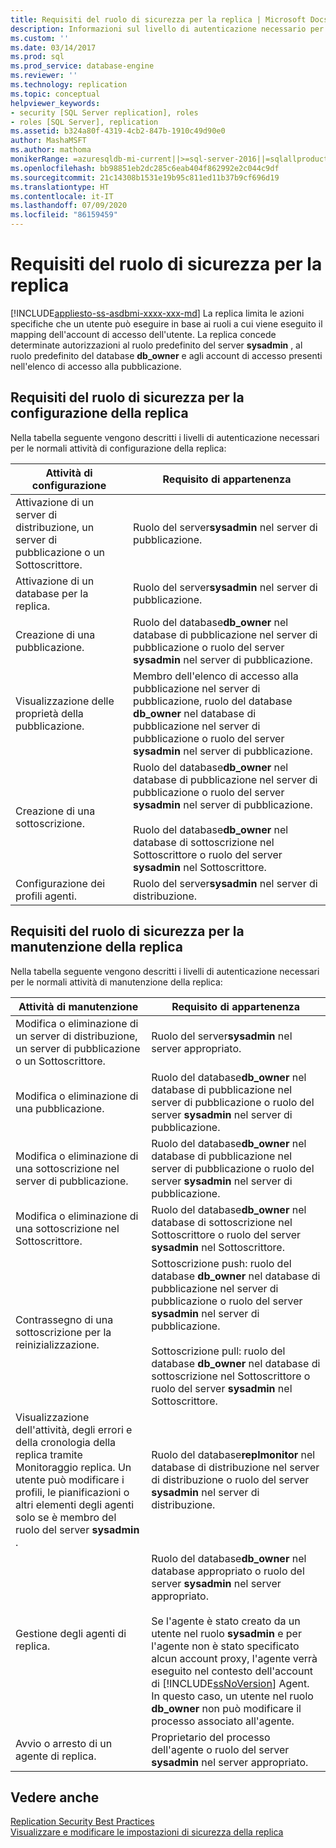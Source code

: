 ```yaml
---
title: Requisiti del ruolo di sicurezza per la replica | Microsoft Docs
description: Informazioni sul livello di autenticazione necessario per le attività comuni di configurazione e di manutenzione della replica in SQL Server.
ms.custom: ''
ms.date: 03/14/2017
ms.prod: sql
ms.prod_service: database-engine
ms.reviewer: ''
ms.technology: replication
ms.topic: conceptual
helpviewer_keywords:
- security [SQL Server replication], roles
- roles [SQL Server], replication
ms.assetid: b324a80f-4319-4cb2-847b-1910c49d90e0
author: MashaMSFT
ms.author: mathoma
monikerRange: =azuresqldb-mi-current||>=sql-server-2016||=sqlallproducts-allversions
ms.openlocfilehash: bb98851eb2dc285c6eab404f862992e2c044c9df
ms.sourcegitcommit: 21c14308b1531e19b95c811ed11b37b9cf696d19
ms.translationtype: HT
ms.contentlocale: it-IT
ms.lasthandoff: 07/09/2020
ms.locfileid: "86159459"
---
```

# <a name="security-role-requirements-for-replication"></a>Requisiti del ruolo di sicurezza per la replica
[!INCLUDE[appliesto-ss-asdbmi-xxxx-xxx-md](../../../includes/applies-to-version/sql-asdbmi.md)]
  La replica limita le azioni specifiche che un utente può eseguire in base ai ruoli a cui viene eseguito il mapping dell'account di accesso dell'utente. La replica concede determinate autorizzazioni al ruolo predefinito del server **sysadmin** , al ruolo predefinito del database **db_owner** e agli account di accesso presenti nell'elenco di accesso alla pubblicazione.  
  
## <a name="security-role-requirements-for-replication-setup"></a>Requisiti del ruolo di sicurezza per la configurazione della replica  
 Nella tabella seguente vengono descritti i livelli di autenticazione necessari per le normali attività di configurazione della replica:  
  
|Attività di configurazione|Requisito di appartenenza|  
|----------------|----------------------------|  
|Attivazione di un server di distribuzione, un server di pubblicazione o un Sottoscrittore.|Ruolo del server**sysadmin** nel server di pubblicazione.|  
|Attivazione di un database per la replica.|Ruolo del server**sysadmin** nel server di pubblicazione.|  
|Creazione di una pubblicazione.|Ruolo del database**db_owner** nel database di pubblicazione nel server di pubblicazione o ruolo del server **sysadmin** nel server di pubblicazione.|  
|Visualizzazione delle proprietà della pubblicazione.|Membro dell'elenco di accesso alla pubblicazione nel server di pubblicazione, ruolo del database **db_owner** nel database di pubblicazione nel server di pubblicazione o ruolo del server **sysadmin** nel server di pubblicazione.|  
|Creazione di una sottoscrizione.|Ruolo del database**db_owner** nel database di pubblicazione nel server di pubblicazione o ruolo del server **sysadmin** nel server di pubblicazione.<br /><br /> Ruolo del database**db_owner** nel database di sottoscrizione nel Sottoscrittore o ruolo del server **sysadmin** nel Sottoscrittore.|  
|Configurazione dei profili agenti.|Ruolo del server**sysadmin** nel server di distribuzione.|  
  
## <a name="security-role-requirements-for-replication-maintenance"></a>Requisiti del ruolo di sicurezza per la manutenzione della replica  
 Nella tabella seguente vengono descritti i livelli di autenticazione necessari per le normali attività di manutenzione della replica:  
  
|Attività di manutenzione|Requisito di appartenenza|  
|----------------------|----------------------------|  
|Modifica o eliminazione di un server di distribuzione, un server di pubblicazione o un Sottoscrittore.|Ruolo del server**sysadmin** nel server appropriato.|  
|Modifica o eliminazione di una pubblicazione.|Ruolo del database**db_owner** nel database di pubblicazione nel server di pubblicazione o ruolo del server **sysadmin** nel server di pubblicazione.|  
|Modifica o eliminazione di una sottoscrizione nel server di pubblicazione.|Ruolo del database**db_owner** nel database di pubblicazione nel server di pubblicazione o ruolo del server **sysadmin** nel server di pubblicazione.|  
|Modifica o eliminazione di una sottoscrizione nel Sottoscrittore.|Ruolo del database**db_owner** nel database di sottoscrizione nel Sottoscrittore o ruolo del server **sysadmin** nel Sottoscrittore.|  
|Contrassegno di una sottoscrizione per la reinizializzazione.|Sottoscrizione push: ruolo del database **db_owner** nel database di pubblicazione nel server di pubblicazione o ruolo del server **sysadmin** nel server di pubblicazione.<br /><br /> Sottoscrizione pull: ruolo del database **db_owner** nel database di sottoscrizione nel Sottoscrittore o ruolo del server **sysadmin** nel Sottoscrittore.|  
|Visualizzazione dell'attività, degli errori e della cronologia della replica tramite Monitoraggio replica. Un utente può modificare i profili, le pianificazioni o altri elementi degli agenti solo se è membro del ruolo del server **sysadmin** .|Ruolo del database**replmonitor** nel database di distribuzione nel server di distribuzione o ruolo del server **sysadmin** nel server di distribuzione.|  
|Gestione degli agenti di replica.|Ruolo del database**db_owner** nel database appropriato o ruolo del server **sysadmin** nel server appropriato.<br /><br /> Se l'agente è stato creato da un utente nel ruolo **sysadmin** e per l'agente non è stato specificato alcun account proxy, l'agente verrà eseguito nel contesto dell'account di [!INCLUDE[ssNoVersion](../../../includes/ssnoversion-md.md)] Agent. In questo caso, un utente nel ruolo **db_owner** non può modificare il processo associato all'agente.|  
|Avvio o arresto di un agente di replica.|Proprietario del processo dell'agente o ruolo del server **sysadmin** nel server appropriato.|  
  
## <a name="see-also"></a>Vedere anche  
 [Replication Security Best Practices](../../../relational-databases/replication/security/replication-security-best-practices.md)   
 [Visualizzare e modificare le impostazioni di sicurezza della replica](../../../relational-databases/replication/security/view-and-modify-replication-security-settings.md)  
  
  
